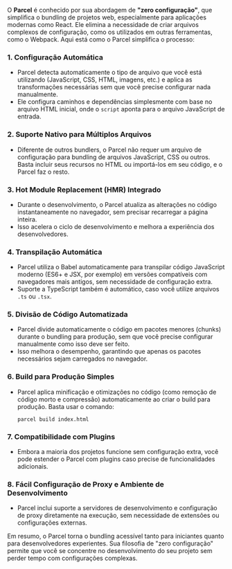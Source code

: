 O **Parcel** é conhecido por sua abordagem de **"zero configuração"**, que simplifica o bundling de projetos web, especialmente para aplicações modernas como React. Ele elimina a necessidade de criar arquivos complexos de configuração, como os utilizados em outras ferramentas, como o Webpack. Aqui está como o Parcel simplifica o processo:

### **1. Configuração Automática**

- Parcel detecta automaticamente o tipo de arquivo que você está utilizando (JavaScript, CSS, HTML, imagens, etc.) e aplica as transformações necessárias sem que você precise configurar nada manualmente.
- Ele configura caminhos e dependências simplesmente com base no arquivo HTML inicial, onde o `script` aponta para o arquivo JavaScript de entrada.

### **2. Suporte Nativo para Múltiplos Arquivos**

- Diferente de outros bundlers, o Parcel não requer um arquivo de configuração para bundling de arquivos JavaScript, CSS ou outros. Basta incluir seus recursos no HTML ou importá-los em seu código, e o Parcel faz o resto.

### **3. Hot Module Replacement (HMR) Integrado**

- Durante o desenvolvimento, o Parcel atualiza as alterações no código instantaneamente no navegador, sem precisar recarregar a página inteira.
- Isso acelera o ciclo de desenvolvimento e melhora a experiência dos desenvolvedores.

### **4. Transpilação Automática**

- Parcel utiliza o Babel automaticamente para transpilar código JavaScript moderno (ES6+ e JSX, por exemplo) em versões compatíveis com navegadores mais antigos, sem necessidade de configuração extra.
- Suporte a TypeScript também é automático, caso você utilize arquivos `.ts` ou `.tsx`.

### **5. Divisão de Código Automatizada**

- Parcel divide automaticamente o código em pacotes menores (chunks) durante o bundling para produção, sem que você precise configurar manualmente como isso deve ser feito.
- Isso melhora o desempenho, garantindo que apenas os pacotes necessários sejam carregados no navegador.

### **6. Build para Produção Simples**

- Parcel aplica minificação e otimizações no código (como remoção de código morto e compressão) automaticamente ao criar o build para produção. Basta usar o comando:

    ```
    parcel build index.html
    ```

### **7. Compatibilidade com Plugins**

- Embora a maioria dos projetos funcione sem configuração extra, você pode estender o Parcel com plugins caso precise de funcionalidades adicionais.

### **8. Fácil Configuração de Proxy e Ambiente de Desenvolvimento**

- Parcel inclui suporte a servidores de desenvolvimento e configuração de proxy diretamente na execução, sem necessidade de extensões ou configurações externas.

Em resumo, o Parcel torna o bundling acessível tanto para iniciantes quanto para desenvolvedores experientes. Sua filosofia de "zero configuração" permite que você se concentre no desenvolvimento do seu projeto sem perder tempo com configurações complexas.


